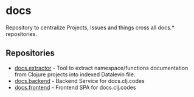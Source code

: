 # docs
Repository to centralize Projects, Issues and things cross all docs.* repositories.

## Repositories
- [docs.extractor](https://github.com/clj-codes/docs.extractor) -  Tool to extract namespace/functions documentation from Clojure projects into indexed Datalevin file. 
- [docs.backend](https://github.com/clj-codes/docs.backend) -  Backend Service for docs.clj.codes 
- [docs.frontend](https://github.com/clj-codes/docs.frontend) - Frontend SPA for docs.clj.codes
